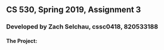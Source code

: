 <!---------------------------------------------
Name: Zach Selchau, cssc0418, Red id: 820533188
Project: CS 530 Assignment 3
File: README.md
Description: Describes and documents project.
---------------------------------------------->

## CS 530, Spring 2019, Assignment 3
### Developed by Zach Selchau, cssc0418, 820533188

#### The Project:

